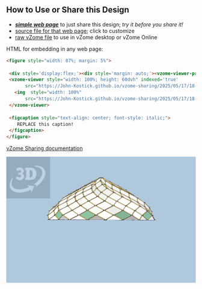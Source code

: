 
## How to Use or Share this Design

 - [***simple web page***](<https://John-Kostick.github.io/vzome-sharing/2025/05/17/18-53-54-10-Armed-Spiralohedron/>) to just share this design; *try it before you share it!*
 - [source file for that web page](<https://github.com/John-Kostick/vzome-sharing/edit/main/2025/05/17/18-53-54-10-Armed-Spiralohedron/index.md>); click to customize
 - [raw vZome file](<https://raw.githubusercontent.com/John-Kostick/vzome-sharing/main/2025/05/17/18-53-54-10-Armed-Spiralohedron/10-Armed-Spiralohedron.vZome>) to use in vZome desktop or vZome Online
 
 HTML for embedding in any web page:
 ```html
<figure style="width: 87%; margin: 5%">
  
  <div style='display:flex;'><div style='margin: auto;'><vzome-viewer-previous label='prev step'></vzome-viewer-previous><vzome-viewer-next label='next step'></vzome-viewer-next></div></div>
  <vzome-viewer style="width: 100%; height: 60dvh" indexed='true'
        src="https://John-Kostick.github.io/vzome-sharing/2025/05/17/18-53-54-10-Armed-Spiralohedron/10-Armed-Spiralohedron.vZome" >
    <img  style="width: 100%"
        src="https://John-Kostick.github.io/vzome-sharing/2025/05/17/18-53-54-10-Armed-Spiralohedron/10-Armed-Spiralohedron.png" >
  </vzome-viewer>

  <figcaption style="text-align: center; font-style: italic;">
     REPLACE this caption!
  </figcaption>
</figure>

 ```

[vZome Sharing documentation](https://vzome.github.io/vzome/sharing.html#how-it-works)

![Image](<10-Armed-Spiralohedron.png>)

